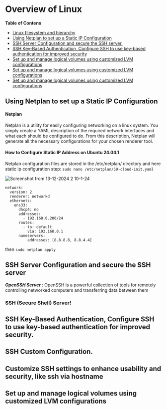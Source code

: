 # Overview of Linux
 
**Table of Contens**
- [Linux filesystem and hierarchy](https://github.com/mmaorko/linux/blob/main/docs/linux/all-content/0-Linux-filesystem-and-hierarchy.md)
- [Using Netplan to set up a Static IP Configuration](#Using-Netplan-to-set-up-a-Static-IP-Configuration)
- [SSH Server Configuration and secure the SSH server.](#SSH-Server-Configuration-and-secure-the-SSH-server)
- [SSH Key-Based Authentication, Configure SSH to use key-based authentication for improved security](#SSH-Key-Based-Authentication,-Configure-SSH-to-use-key-based-authentication-for-improved-security)
- [Set up and manage logical volumes using customized LVM configurations](#Set-up-and-manage-logical-volumes-using-customized-LVM-configurations)
- [Set up and manage logical volumes using customized LVM configurations](#Set-up-and-manage-logical-volumes-using-customized-LVM-configurations)
- [Set up and manage logical volumes using customized LVM configurations](#Set-up-and-manage-logical-volumes-using-customized-LVM-configurations)

## Using Netplan to set up a Static IP Configuration
#### Netplan
 Netplan is a utility for easily configuring networking on a linux system. You simply create a YAML description of the required network interfaces and what each should be configured to do. From this description, Netplan will generate all the necessary configurations for your chosen renderer tool.
#### How to Configure Static IP Address on Ubuntu 24.04.1
Netplan configuration files are stored in the /etc/netplan/ directory and here static ip configuration step:
`sudo nano /etc/netplan/50-cloud-init.yaml`

![Screenshot from 13-12-2024 2 10-1-24](https://i.ibb.co.com/ZWBTZJc/command-for-into-netplan.png)
```shell
network:
  version: 2
  renderer: networkd
  ethernets:
    ens33:
      dhcp4: no
      addresses:
        - 192.168.0.200/24
      routes:
        - to: default
          via: 192.168.0.1
      nameservers:
          addresses: [8.8.8.8, 8.8.4.4]
```

then `sudo netplan apply`

## SSH Server Configuration and secure the SSH server
 ***OpenSSH Server*** : OpenSSH is a powerful collection of tools for remotely controlling networked computers and transferring data between them 
### SSH (Secure Shell) Server!

## SSH Key-Based Authentication, Configure SSH to use key-based authentication for improved security.

## SSH Custom Configuration.

## Customize SSH settings to enhance usability and security, like ssh via hostname

## Set up and manage logical volumes using customized LVM configurations

 
